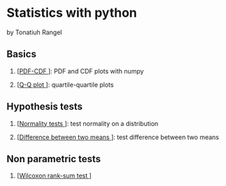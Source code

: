 # Statistics with python

by Tonatiuh Rangel 

## Basics   

1. [<a href="https://github.com/trangel/Data-Science/blob/master/statistics/PDF-CDF.ipynb">PDF-CDF </a>]: PDF and CDF plots with numpy

2. [<a href="https://github.com/trangel/Data-Science/blob/master/statistics/Q-Q plot.ipynb">Q-Q plot </a>]: quartile-quartile plots   

## Hypothesis tests   

1. [<a href="https://github.com/trangel/Data-Science/blob/master/statistics/Normality test.ipynb">Normality tests </a>]: test normality on a distribution 

2. [<a href="https://github.com/trangel/Data-Science/blob/master/statistics/Difference between means.ipynb">Difference between two means </a>]: test difference between two means

## Non parametric tests
1. [<a href="https://github.com/trangel/Data-Science/blob/master/statistics/Wilcoxon rank-sum test.ipynb">Wilcoxon rank-sum test </a>]
